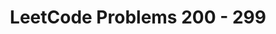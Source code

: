 ---
id: 0200-0299
title: LeetCode Problems 200 - 299
sidebar_label: 0200 - 0299
keywords:
  - LeetCode
  - LeeCode Problems
  - LeeCode Problems 200 - 299
  - dsa problems
---